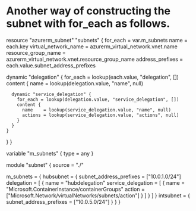 # Another way of constructing the subnet with for_each as follows.

resource "azurerm_subnet" "subnets" {
  for_each             = var.m_subnets
  name                 = each.key
  virtual_network_name = azurerm_virtual_network.vnet.name
  resource_group_name  = azurerm_virtual_network.vnet.resource_group_name
  address_prefixes     = each.value.subnet_address_prefixes

  dynamic "delegation" {
    for_each = lookup(each.value, "delegation", [])
    content {
      name = lookup(delegation.value, "name", null)

      dynamic "service_delegation" {
        for_each = lookup(delegation.value, "service_delegation", [])
        content {
          name    = lookup(service_delegation.value, "name", null)
          actions = lookup(service_delegation.value, "actions", null)
        }
      }
    }
  }
}

variable "m_subnets" {
  type = any
}

module "subnet" {
  source = "./"

  m_subnets = {
    hubsubnet = {
      subnet_address_prefixes = ["10.0.1.0/24"]
      delegation = [
        {
          name = "hubdelegation"
          service_delegation = [
            {
              name   = "Microsoft.ContainerInstance/containerGroups"
              action = ["Microsoft.Network/virtualNetworks/subnets/action"]
            }
          ]
        }
      ]
    }
    intsubnet = {
      subnet_address_prefixes = ["10.0.5.0/24"]
    }
  }
}